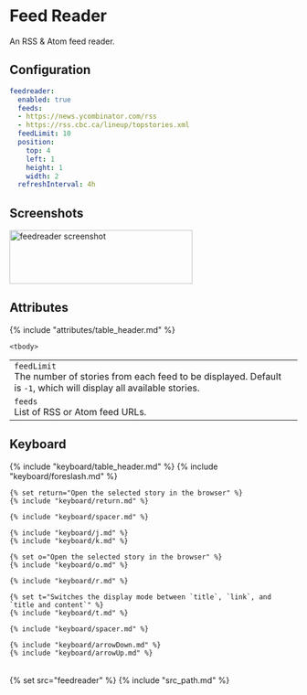 # Feed Reader

An RSS & Atom feed reader.

## Configuration

```yaml
feedreader:
  enabled: true
  feeds:
  - https://news.ycombinator.com/rss
  - https://rss.cbc.ca/lineup/topstories.xml
  feedLimit: 10
  position:
    top: 4
    left: 1
    height: 1
    width: 2
  refreshInterval: 4h
```

## Screenshots

<img class="screenshot" src="/assets/modules/feedreader.png" width="320" height="94" alt="feedreader screenshot" />

## Attributes

<table>
    {% include "attributes/table_header.md" %}

    <tbody>
<tr>
    <td>
        <code>feedLimit</code>
        <br />
        The number of stories from each feed to be displayed. Default is <code>-1</code>, which will display all available stories.
    </td>
    <td></td>
</tr>
<tr>
    <td>
        <code>feeds</code>
        <br />
        List of RSS or Atom feed URLs.
    </td>
    <td></td>
</tr>
    </tbody>
</table>

## Keyboard

<table>
  {% include "keyboard/table_header.md" %}

  <tbody>
    {% include "keyboard/foreslash.md" %}

    {% set return="Open the selected story in the browser" %}
    {% include "keyboard/return.md" %}

    {% include "keyboard/spacer.md" %}

    {% include "keyboard/j.md" %}
    {% include "keyboard/k.md" %}
    
    {% set o="Open the selected story in the browser" %}
    {% include "keyboard/o.md" %}

    {% include "keyboard/r.md" %}

    {% set t="Switches the display mode between `title`, `link`, and `title and content`" %}
    {% include "keyboard/t.md" %}

    {% include "keyboard/spacer.md" %}

    {% include "keyboard/arrowDown.md" %}
    {% include "keyboard/arrowUp.md" %}

  </tbody>
</table>


{% set src="feedreader" %}
{% include "src_path.md" %}